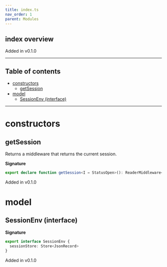 ```yaml
---
title: index.ts
nav_order: 1
parent: Modules
---
```


## index overview

Added in v0.1.0

---

<h2 class="text-delta">Table of contents</h2>

- [constructors](#constructors)
  - [getSession](#getsession)
- [model](#model)
  - [SessionEnv (interface)](#sessionenv-interface)

---

# constructors

## getSession

Returns a middleware that returns the current session.

**Signature**

```ts
export declare function getSession<I = StatusOpen>(): ReaderMiddleware<SessionEnv, I, I, 'no-session', JsonRecord>
```

Added in v0.1.0

# model

## SessionEnv (interface)

**Signature**

```ts
export interface SessionEnv {
  sessionStore: Store<JsonRecord>
}
```

Added in v0.1.0
